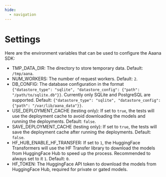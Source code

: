 ```yaml
---
hide:
  - navigation
---
```


<style>
.md-content .md-typeset h1 { 
  position: absolute;
  left: -999px;
}
</style>


# Settings

Here are the environment variables that can be used to configure the Aaana SDK:

- TMP_DATA_DIR: The directory to store temporary data. Default: `/tmp/aana`.
- NUM_WORKERS: The number of request workers. Default: `2`.
- DB_CONFIG: The database configuration in the format `{"datastore_type": "sqlite", "datastore_config": {"path": "/path/to/sqlite.db"}}`. Currently only SQLite and PostgreSQL are supported. Default: `{"datastore_type": "sqlite", "datastore_config": {"path": "/var/lib/aana_data"}}`.
- USE_DEPLOYMENT_CACHE (testing only): If set to `true`, the tests will use the deployment cache to avoid downloading the models and running the deployments. Default: `false`.
- SAVE_DEPLOYMENT_CACHE (testing only): If set to `true`, the tests will save the deployment cache after running the deployments. Default: `false`.
- HF_HUB_ENABLE_HF_TRANSFER: If set to `1`, the HuggingFace Transformers will use the HF Transfer library to download the models from HuggingFace Hub to speed up the process. Recommended to always set to it `1`. Default: `0`.
- HF_TOKEN: The HuggingFace API token to download the models from HuggingFace Hub, required for private or gated models.
